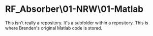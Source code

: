 # RF_Absorber\01-NRW\01-Matlab
This isn't really a repository. It's a subfolder within a repository. This is where Brenden's original Matlab code is stored.
